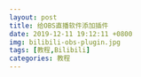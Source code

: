 ```yaml
---
layout: post
title: 给OBS直播软件添加插件
date: 2019-12-11 19:12:11 +0800
img: bilibili-obs-plugin.jpg
tags: [教程,Bilibili]
categories: 教程
---
```


